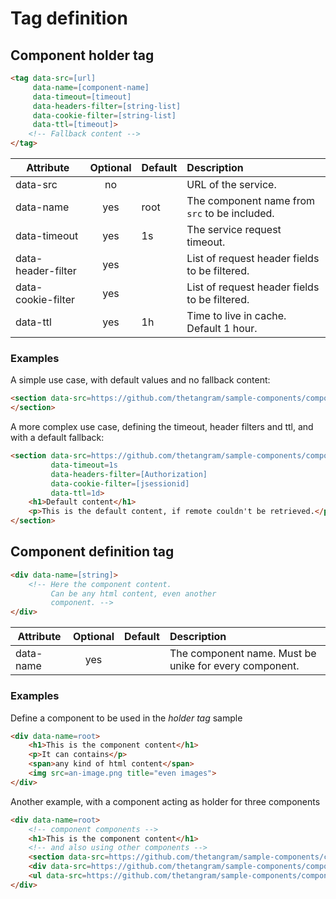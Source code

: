 # Tag definition



## Component holder tag

```html
<tag data-src=[url] 
     data-name=[component-name] 
     data-timeout=[timeout] 
     data-headers-filter=[string-list] 
     data-cookie-filter=[string-list] 
     data-ttl=[timeout]>
    <!-- Fallback content -->
</tag> 
```

| Attribute          | Optional | Default | Description                                   |
| -------------------|:--------:|:--------|:----------------------------------------------|
| data-src           | no       |         | URL of the service.                           |
| data-name          | yes      | root    | The component name from `src` to be included. |
| data-timeout       | yes      | 1s      | The service request timeout.                  |
| data-header-filter | yes      |         | List of request header fields to be filtered. |
| data-cookie-filter | yes      |         | List of request header fields to be filtered. |
| data-ttl           | yes      | 1h      | Time to live in cache. Default 1 hour.        |


### Examples

A simple use case, with default values and no fallback content:

```html
<section data-src=https://github.com/thetangram/sample-components/component1>
</section> 
```

A more complex use case, defining the timeout, header filters and ttl, and with 
a default fallback:

```html
<section data-src=https://github.com/thetangram/sample-components/component1
         data-timeout=1s
         data-headers-filter=[Authorization] 
         data-cookie-filter=[jsessionid] 
         data-ttl=1d>
    <h1>Default content</h1>
    <p>This is the default content, if remote couldn't be retrieved.</p>
</section> 
```


## Component definition tag

```html
<div data-name=[string]>
    <!-- Here the component content.
         Can be any html content, even another
         component. -->
</div> 
```

| Attribute | Optional | Default | Description                                            |
| ----------|:--------:|:--------|:-------------------------------------------------------|
| data-name | yes      |         | The component name. Must be unike for every component. |


### Examples

Define a component to be used in the *holder tag* sample

```html
<div data-name=root>
    <h1>This is the component content</h1>
    <p>It can contains</p>
    <span>any kind of html content</span>
    <img src=an-image.png title="even images">   
</div> 
```

Another example, with a component acting as holder for three components

```html
<div data-name=root>
    <!-- component components -->
    <h1>This is the component content</h1>
    <!-- and also using other components -->
    <section data-src=https://github.com/thetangram/sample-components/component1></section> 
    <div data-src=https://github.com/thetangram/sample-components/component2></div> 
    <ul data-src=https://github.com/thetangram/sample-components/component3></ul> 
</div> 
```
